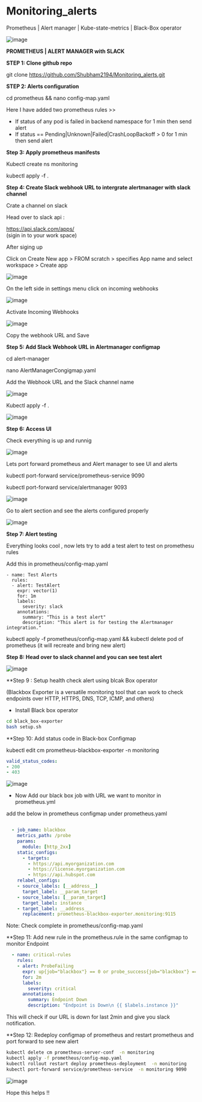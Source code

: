 # Monitoring_alerts
Prometheus | Alert manager | Kube-state-metrics | Black-Box operator



![image](https://github.com/Shubham2194/Monitoring_alerts/assets/83746560/7879519f-cfb2-4327-8199-673b98af44b4)



**PROMETHEUS | ALERT MANAGER with SLACK**

**STEP 1: Clone github repo**

git clone https://github.com/Shubham2194/Monitoring_alerts.git


**STEP 2: Alerts configuration**

cd prometheus && nano config-map.yaml 


Here I have added two prometheus rules >>


- If status of any pod is failed in backend namespace for 1 min then send alert
- If status == Pending|Unknown|Failed|CrashLoopBackoff  > 0  for 1 min then send alert
 

**Step 3: Apply prometheus manifests**

Kubectl create ns monitoring

kubectl apply -f .


**Step 4: Create Slack webhook URL to intergrate alertmanager with slack channel**

Crate a channel on slack

Head over to slack api : 

https://api.slack.com/apps/  
(sigin in to your work space)

After siging up

Click on Create New app > FROM scratch > specifies App name and select workspace > Create app


![image](https://github.com/Shubham2194/Monitoring_alerts/assets/83746560/3203175f-c6fd-4aaf-9b67-02f1cf2c48d2)


On the left side in settings menu click on incoming webhooks

![image](https://github.com/Shubham2194/Monitoring_alerts/assets/83746560/5754f5e2-ba0d-410d-bf9e-8276b92baf0a)

Activate Incoming Webhooks

![image](https://github.com/Shubham2194/Monitoring_alerts/assets/83746560/156e819a-1518-496d-9382-a72c7327c00f)

Copy the webhook URL and Save



**Step 5: Add Slack Webhook URL in Alertmanager configmap**

cd alert-manager

nano AlertManagerCongigmap.yaml

Add the Webhook URL and the Slack channel name

![image](https://github.com/Shubham2194/Monitoring_alerts/assets/83746560/19d65d4e-76a3-43c0-9346-8d0844c07d2a)


Kubectl apply -f .

![image](https://github.com/Shubham2194/Monitoring_alerts/assets/83746560/6d9e0b32-6bd5-4b0f-9022-76c92a1358a8)


**Step 6: Access UI**

Check everything is up and runnig

![image](https://github.com/Shubham2194/Monitoring_alerts/assets/83746560/954908f4-db11-4ec6-9804-7eda2ad68917)

Lets port forward prometheus and Alert manager to see UI and alerts

kubectl port-forward service/prometheus-service 9090

kubectl port-forward service/alertmanager 9093

![image](https://github.com/Shubham2194/Monitoring_alerts/assets/83746560/9b18fbc0-817b-48c9-a944-db63e7997103)


Go to alert section and see the alerts configured properly


![image](https://github.com/Shubham2194/Monitoring_alerts/assets/83746560/5f003f36-e84e-4ac5-bc4c-3b67caebd53a)


**Step 7: Alert testing**

Everything looks cool , now lets try to add a test alert to test on promethesu rules

Add this in prometheus/config-map.yaml

    - name: Test Alerts
      rules:
      - alert: TestAlert
        expr: vector(1)
        for: 1m
        labels:
          severity: slack
        annotations:
          summary: "This is a test alert"
          description: "This alert is for testing the Alertmanager integration."


kubectl apply -f prometheus/config-map.yaml && kubectl delete pod of prometheus (it will recreate and bring new alert)


**Step 8: Head over to slack channel and you can see test alert**

![image](https://github.com/Shubham2194/Monitoring_alerts/assets/83746560/e91e2ae3-ca30-435e-bcb5-26c8c1757cb8)




**Step 9 : Setup health check alert using blcak Box operator

 (Blackbox Exporter is a versatile monitoring tool that can work to check endpoints over HTTP, HTTPS, DNS, TCP, ICMP, and others)

- Install Black box operator
```sh
cd black_box-exporter
bash setup.sh
```

**Step 10: Add status code in Black-box Configmap

kubectl edit cm prometheus-blackbox-exporter -n monitoring
```yml
valid_status_codes:
- 200
- 403
```

![image](https://github.com/user-attachments/assets/00a257f5-92f8-46bf-bb81-7b481ffe46ce)


- Now Add our black box job with URL we want to monitor in prometheus.yml

add the below in prometheus configmap under prometheus.yaml
```yml

  - job_name: blackbox
    metrics_path: /probe
    params:
      module: [http_2xx]
    static_configs:
      - targets:
        - https://api.myorganization.com
        - https://license.myorganization.com
        - https://api.hubspot.com
    relabel_configs:
    - source_labels: [__address__]
      target_label: __param_target
    - source_labels: [__param_target]
      target_label: instance
    - target_label: __address__
      replacement: prometheus-blackbox-exporter.monitoring:9115
```
Note: Check complete in prometheus/config-map.yaml 

**Step 11: Add new rule in the prometheus.rule in the same configmap to monitor Endpoint

```yml
  - name: critical-rules
    rules:
    - alert: ProbeFailing
      expr: up{job="blackbox"} == 0 or probe_success{job="blackbox"} == 0
      for: 2m
      labels:
        severity: critical
      annotations:
        summary: Endpoint Down
        description: "Endpoint is Down\n {{ $labels.instance }}"
```

This will check if our URL is down for last 2min and give you slack notification.

**Step 12: Redeploy configmap of prometheus and restart prometheus and port forward to see new alert

```sh
kubectl delete cm prometheus-server-conf  -n monitoring
kubectl apply -f prometheus/config-map.yaml
kubectl rollout restart deploy prometheus-deployment  -n monitoring
kubectl port-forward service/prometheus-service  -n monitoring 9090 
```

![image](https://github.com/user-attachments/assets/0979c1d8-4404-4758-831c-21792fbf9430)


Hope this helps !!















